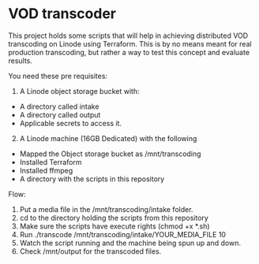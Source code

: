 # VOD transcoder

This project holds some scripts that will help in achieving distributed VOD transcoding on Linode using Terraform. This is by no means meant for real production transcoding, but rather a way to test this concept and evaluate results.

You need these pre requisites:

1. A Linode object storage bucket with:
  - A directory called intake
  - A directory called output
  - Applicable secrets to access it.
2. A Linode machine (16GB Dedicated) with the following
  - Mapped the Object storage bucket as /mnt/transcoding
  - Installed Terraform
  - Installed ffmpeg
  - A directory with the scripts in this repository

Flow:

1. Put a media file in the /mnt/transcoding/intake folder.
2. cd to the directory holding the scripts from this repository
3. Make sure the scripts have execute rights (chmod +x *.sh)
4. Run ./transcode /mnt/transcoding/intake/YOUR_MEDIA_FILE 10
5. Watch the script running and the machine being spun up and down.
6. Check /mnt/output for the transcoded files.
